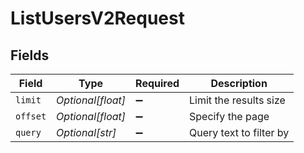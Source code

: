# ListUsersV2Request


## Fields

| Field                   | Type                    | Required                | Description             |
| ----------------------- | ----------------------- | ----------------------- | ----------------------- |
| `limit`                 | *Optional[float]*       | :heavy_minus_sign:      | Limit the results size  |
| `offset`                | *Optional[float]*       | :heavy_minus_sign:      | Specify the page        |
| `query`                 | *Optional[str]*         | :heavy_minus_sign:      | Query text to filter by |